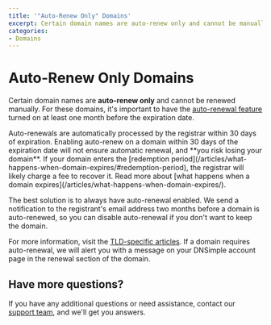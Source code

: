 ```yaml
---
title: '"Auto-Renew Only" Domains'
excerpt: Certain domain names are auto-renew only and cannot be manually renewed.
categories:
- Domains
---
```


# Auto-Renew Only Domains

Certain domain names are **auto-renew only** and cannot be renewed manually. For these domains, it's important to have the [auto-renewal feature](/articles/domain-auto-renewal) turned on at least one month before the expiration date.

<warning>
Auto-renewals are automatically processed by the registrar within 30 days of expiration. Enabling auto-renew on a domain within 30 days of the expiration date will not ensure automatic renewal, and **you risk losing your domain**. If your domain enters the [redemption period](/articles/what-happens-when-domain-expires/#redemption-period), the registrar will likely charge a fee to recover it. Read more about [what happens when a domain expires](/articles/what-happens-when-domain-expires/). 
</warning>

The best solution is to always have auto-renewal enabled. We send a notification to the registrant's email address two months before a domain is auto-renewed, so you can disable auto-renewal if you don't want to keep the domain.

For more information, visit the [TLD-specific articles](/categories/domains/). If a domain requires auto-renewal, we will alert you with a message on your DNSimple account page in the renewal section of the domain.

## Have more questions? 

If you have any additional questions or need assistance, contact our [support team](https://dnsimple.com/feedback), and we'll get you answers.
